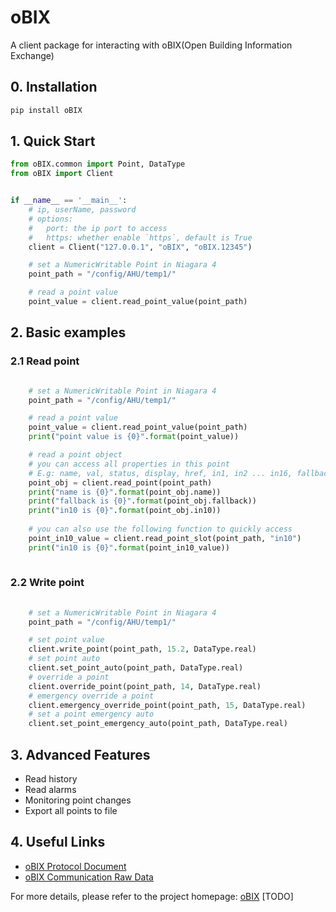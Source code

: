 # oBIX

A client package for interacting with oBIX(Open Building Information Exchange)

## 0. Installation


```bash
pip install oBIX
```


## 1. Quick Start
```Python
from oBIX.common import Point, DataType
from oBIX import Client


if __name__ == '__main__':
    # ip, userName, password
    # options:
    #   port: the ip port to access
    #   https: whether enable `https`, default is True
    client = Client("127.0.0.1", "oBIX", "oBIX.12345")

    # set a NumericWritable Point in Niagara 4
    point_path = "/config/AHU/temp1/"

    # read a point value
    point_value = client.read_point_value(point_path)

```
## 2. Basic examples
### 2.1 Read point

```python

    # set a NumericWritable Point in Niagara 4
    point_path = "/config/AHU/temp1/"

    # read a point value
    point_value = client.read_point_value(point_path)
    print("point value is {0}".format(point_value))

    # read a point object
    # you can access all properties in this point
    # E.g: name, val, status, display, href, in1, in2 ... in16, fallback, out
    point_obj = client.read_point(point_path)
    print("name is {0}".format(point_obj.name))
    print("fallback is {0}".format(point_obj.fallback))
    print("in10 is {0}".format(point_obj.in10))
    
    # you can also use the following function to quickly access
    point_in10_value = client.read_point_slot(point_path, "in10")
    print("in10 is {0}".format(point_in10_value))
    
```

### 2.2 Write point

```python
    
    # set a NumericWritable Point in Niagara 4
    point_path = "/config/AHU/temp1/"

    # set point value
    client.write_point(point_path, 15.2, DataType.real)
    # set point auto
    client.set_point_auto(point_path, DataType.real)
    # override a point
    client.override_point(point_path, 14, DataType.real)
    # emergency override a point
    client.emergency_override_point(point_path, 15, DataType.real)
    # set a point emergency auto
    client.set_point_emergency_auto(point_path, DataType.real)

```

## 3. Advanced Features
* Read history
* Read alarms
* Monitoring point changes
* Export all points to file

## 4. Useful Links
* [oBIX Protocol Document](http://docs.oasis-open.org/obix/obix/v1.1/csprd01/obix-v1.1-csprd01.html)
* [oBIX Communication Raw Data](https://documenter.getpostman.com/view/1068428/S1LpaXea#intro)

For more details, please refer to the project homepage: [oBIX](https://github.com/IUpdatable/oBIX) [TODO]
